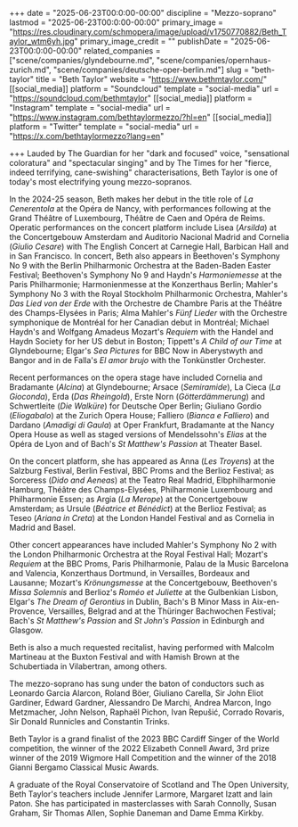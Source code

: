 +++
date = "2025-06-23T00:0:00-00:00"
discipline = "Mezzo-soprano"
lastmod = "2025-06-23T00:0:00-00:00"
primary_image = "https://res.cloudinary.com/schmopera/image/upload/v1750770882/Beth_Taylor_wtm6yh.jpg"
primary_image_credit = ""
publishDate = "2025-06-23T00:0:00-00:00"
related_companies = ["scene/companies/glyndebourne.md", "scene/companies/opernhaus-zurich.md", "scene/companies/deutsche-oper-berlin.md"]
slug = "beth-taylor"
title = "Beth Taylor"
website = "https://www.bethmtaylor.com/"
[[social_media]]
platform = "Soundcloud"
template = "social-media"
url = "https://soundcloud.com/bethmtaylor"
[[social_media]]
platform = "Instagram"
template = "social-media"
url = "https://www.instagram.com/bethtaylormezzo/?hl=en"
[[social_media]]
platform = "Twitter"
template = "social-media"
url = "https://x.com/bethtaylormezzo?lang=en"

+++
Lauded by The Guardian for her "dark and focused" voice, "sensational coloratura" and "spectacular singing" and by The Times for her "fierce, indeed terrifying, cane-swishing" characterisations, Beth Taylor is one of today's most electrifying young mezzo-sopranos.

In the 2024-25 season, Beth makes her debut in the title role of _La Cenerentola_ at the Opéra de Nancy, with performances following at the Grand Théâtre of Luxembourg, Théâtre de Caen and Opéra de Reims. Operatic performances on the concert platform include Lisea (_Arsilda_) at the Concertgebouw Amsterdam and Auditorio Nacional Madrid and Cornelia (_Giulio Cesare_) with The English Concert at Carnegie Hall, Barbican Hall and in San Francisco. In concert, Beth also appears in Beethoven's Symphony No 9 with the Berlin Philharmonic Orchestra at the Baden-Baden Easter Festival; Beethoven's Symphony No 9 and Haydn's _Harmoniemesse_ at the Paris Philharmonie; Harmonienmesse at the Konzerthaus Berlin; Mahler's Symphony No 3 with the Royal Stockholm Philharmonic Orchestra, Mahler's _Das Lied von der Erde_ with the Orchestre de Chambre Paris at the Théâtre des Champs-Elysées in Paris; Alma Mahler's _Fünf Lieder_ with the Orchestre symphonique de Montréal for her Canadian debut in Montréal; Michael Haydn's and Wolfgang Amadeus Mozart's _Requiem_ with the Handel and Haydn Society for her US debut in Boston; Tippett's _A Child of our Time_ at Glyndebourne; Elgar's _Sea Pictures_ for BBC Now in Aberystwyth and Bangor and in de Falla's _El amor brujo_ with the Tonkünstler Orchester.

Recent performances on the opera stage have included Cornelia and Bradamante (_Alcina_) at Glyndebourne; Arsace (_Semiramide_), La Cieca (_La Gioconda_), Erda (_Das Rheingold_), Erste Norn (_Götterdämmerung_) and Schwertleite (_Die Walküre_) for Deutsche Oper Berlin; Giuliano Gordio (_Eliogabalo_) at the Zurich Opera House; Falliero (_Bianca e Falliero_) and Dardano (_Amadigi di Gaula_) at Oper Frankfurt, Bradamante at the Nancy Opera House as well as staged versions of Mendelssohn's _Elias_ at the Opéra de Lyon and of Bach's _St Matthew's Passion_ at Theater Basel.

On the concert platform, she has appeared as Anna (_Les Troyens_) at the Salzburg Festival, Berlin Festival, BBC Proms and the Berlioz Festival; as Sorceress (_Dido and Aeneas_) at the Teatro Real Madrid, Elbphilharmonie Hamburg, Théâtre des Champs-Elysées, Philharmonie Luxembourg and Philharmonie Essen; as Argia (_La Merope_) at the Concertgebouw Amsterdam; as Ursule (_Béatrice et Bénédict_) at the Berlioz Festival; as Teseo (_Ariana in Creta_) at the London Handel Festival and as Cornelia in Madrid and Basel.

Other concert appearances have included Mahler's Symphony No 2 with the London Philharmonic Orchestra at the Royal Festival Hall; Mozart's _Requiem_ at the BBC Proms, Paris Philharmonie, Palau de la Music Barcelona and Valencia, Konzerthaus Dortmund, in Versailles, Bordeaux and Lausanne; Mozart's _Krönungsmesse_ at the Concertgebouw, Beethoven's _Missa Solemnis_ and Berlioz's _Roméo et Juliette_ at the Gulbenkian Lisbon, Elgar's _The Dream of Gerontius_ in Dublin, Bach's B Minor Mass in Aix-en-Provence, Versailles, Belgrad and at the Thüringer Bachwochen Festival; Bach's _St Matthew's Passion_ and _St John's Passion_ in Edinburgh and Glasgow.

Beth is also a much requested recitalist, having performed with Malcolm Martineau at the Buxton Festival and with Hamish Brown at the Schubertiada in Vilabertran, among others.

The mezzo-soprano has sung under the baton of conductors such as Leonardo Garcia Alarcon, Roland Böer, Giuliano Carella, Sir John Eliot Gardiner, Edward Gardner, Alessandro De Marchi, Andrea Marcon, Ingo Metzmacher, John Nelson, Raphaël Pichon, Ivan Repušić, Corrado Rovaris, Sir Donald Runnicles and Constantin Trinks.

Beth Taylor is a grand finalist of the 2023 BBC Cardiff Singer of the World competition, the winner of the 2022 Elizabeth Connell Award, 3rd prize winner of the 2019 Wigmore Hall Competition and the winner of the 2018 Gianni Bergamo Classical Music Awards.

A graduate of the Royal Conservatoire of Scotland and The Open University, Beth Taylor's teachers include Jennifer Larmore, Margaret Izatt and Iain Paton. She has participated in masterclasses with Sarah Connolly, Susan Graham, Sir Thomas Allen, Sophie Daneman and Dame Emma Kirkby.